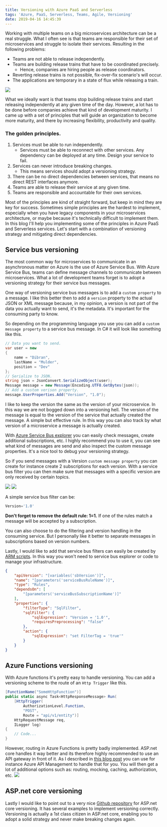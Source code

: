 ```yaml
---
title: Versioning with Azure PaaS and Serverless
tags: 'Azure, PaaS, Serverless, Teams, Agile, Versioning'
date: 2019-04-16 14:45:39
---
```

Working with multiple teams on a big microservices architecture can be a real struggle. What I often see is that teams are responsible for their set of microservices and struggle to isolate their services. Resulting in the following problems:
* Teams are not able to release independently.
* Teams are building release trains that have to be coordinated precisely.
  - Hence, companies are hiring people as release coordinators.
* Reverting release trains is not possible, fix-over-fix scenario's will occur.
* The applications are temporary in a state of flux while releasing a train.

<img src='/images/versioning/releasetrain.png' />

What we ideally want is that teams stop building release trains and start releasing independently at any given time of the day. However, a lot has to be done before companies achieve that kind of development maturity. I came up with a set of principles that will guide an organization to become more maturity, and there by increasing flexibility, productivity and quality.

### The golden principles.
1. Services must be able to run independently.
    - Services must be able to reconnect with other services. Any dependency can be deployed at any time. Design your service to fail.
2. Services can never introduce breaking changes.
    - This means services should adopt a versioning strategy.
3. There can be no direct dependencies between services, that means no direct REST interfaces anymore.
4. Teams are able to release their service at any given time.
5. Teams are responsible and accountable for their own services.

Most of the principles are kind of straight forward, but keep in mind they are key for success. Sometimes simple principles are the hardest to implement, especially when you have legacy components in your microservices architecture, or maybe because it's technically difficult to implement them. In this blog I'll help you implementing some of the principles in Azure PaaS and Serverless services. Let's start with a combination of versioning strategy and mitigating direct dependencies. 

## Service bus versioning
The most common way for microservices to communicate in an asynchronous matter on Azure is the use of Azure Service Bus. With Azure Service Bus, teams can define message channels to communicate between microservices. What a lot of development teams forget is to adopt a versioning strategy for their service bus messages.

One way of versioning service bus messages is to add a `custom property` to a message. I like this better then to add a `version` property to the actual JSON or XML message because, in my opinion, a version is not part of the data you actually want to send, it's the metadata. It's important for the consuming party to know.

So depending on the programming language you use you can add a `custom message property` to a service bus message. In C# it will look like something like this.
```csharp
// Data you want to send.
var user = new
{
    name = "Dibran",
    lastName = "Mulder",
    position = "Dev"
};
// Serialize to JSON.
string json = JsonConvert.SerializeObject(user);
Message message = new Message(Encoding.UTF8.GetBytes(json));
// Add a custom verison property.
message.UserProperties.Add("Version", "1.0");
```
I like to keep the version the same as the version of your microservice. In this way we are not bogged down into a versioning hell. The version of the message is equal to the version of the service that actually created the message. A simple but effective rule. In this way you can also track by what version of a microservice a message is actually created.

With [Azure Service Bus explorer](https://github.com/paolosalvatori/ServiceBusExplorer) you can easily check messages, create additional subscriptions, etc. I highly recommend you to use it, you can see what kind of messages are send and also inspect the custom message properties. It's a nice tool to debug your versioning strategy.

So if you send messages with a Version `custom message property` you can create for instance create 2 subscriptions for each version. With a service bus filter you can then make sure that messages with a specific version are only received by certain topics.

<img src='/images/versioning/servicebus.png' />
<img src='/images/versioning/sendmessage.png' />

A simple service bus filter can be:
```sql
Version='1.0'
```
**Don't forget to remove the default rule: 1=1.** If one of the rules match a message will be accepted by a subscription.

You can also choose to do the filtering and version handling in the consuming service. But I personally like it better to separate messages in subscriptions based on version numbers.

Lastly, I would like to add that service bus filters can easily be created by [ARM scripts](https://docs.microsoft.com/en-us/azure/service-bus-messaging/service-bus-resource-manager-namespace-topic-with-rule). In this way you won't need to service bus explorer or code to manage your infrastructure. 

```json
{
    "apiVersion": "[variables('sbVersion')]",
    "name": "[parameters('serviceBusRuleName')]",
    "type": "Rules",
    "dependsOn": [
        "[parameters('serviceBusSubscriptionName')]"
    ],
    "properties": {
        "filterType": "SqlFilter",
        "sqlFilter": {
            "sqlExpression": "Version = '1.0'",
            "requiresPreprocessing": "false"
        },
        "action": {
            "sqlExpression": "set FilterTag = 'true'"
        }
    }
}
```
## Azure Functions versioning
With Azure functions it's pretty easy to handle versioning. You can add a versioning scheme to the route of an `Http Trigger` like this.
```csharp
[FunctionName("SomeHttpFunction")]
public static async Task<HttpResponseMessage> Run(
    [HttpTrigger(
        AuthorizationLevel.Function,
        "POST",
        Route = "api/v1/entity")]
    HttpRequestMessage req,
    ILogger log)
{
    // Code...
}
```
However, routing in Azure Functions is pretty badly implemented. ASP.net core handles it way better and its therefore highly recommended to use an API gateway in front of it. As I described in [this blog post](https://dibranmulder.github.io/2018/10/19/Building-Serverless-APIs-in-Azure/) you can use for instance Azure API Management to handle that for you. You will then get a lot of additional options such as: routing, mocking, caching, authorization, etc.
<img src='/images/serverless/Serverless.png' />

## ASP.net core versioning
Lastly I would like to point out to a very nice [Github repository](https://github.com/Microsoft/aspnet-api-versioning) for ASP.net core versioning. It has several examples to implement versioning correctly. Versioning is actually a 1st class citizen in ASP.net core, enabling you to adopt a solid strategy and never make breaking changes again.